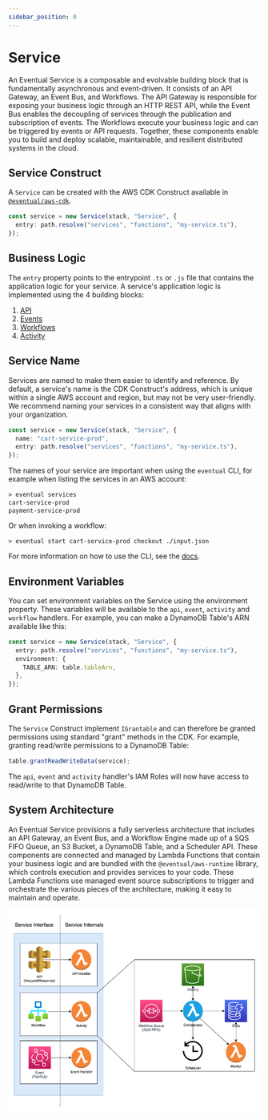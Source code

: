 ```yaml
---
sidebar_position: 0
---
```


# Service

An Eventual Service is a composable and evolvable building block that is fundamentally asynchronous and event-driven. It consists of an API Gateway, an Event Bus, and Workflows. The API Gateway is responsible for exposing your business logic through an HTTP REST API, while the Event Bus enables the decoupling of services through the publication and subscription of events. The Workflows execute your business logic and can be triggered by events or API requests. Together, these components enable you to build and deploy scalable, maintainable, and resilient distributed systems in the cloud.

## Service Construct

A `Service` can be created with the AWS CDK Construct available in [`@eventual/aws-cdk`](https://www.npmjs.com/package/@eventual/aws-cdk).

```ts
const service = new Service(stack, "Service", {
  entry: path.resolve("services", "functions", "my-service.ts"),
});
```

## Business Logic

The `entry` property points to the entrypoint `.ts` or `.js` file that contains the application logic for your service. A service's application logic is implemented using the 4 building blocks:

1. [API](./api.md)
2. [Events](./event.md)
3. [Workflows](./workflow.md)
4. [Activity](./activity.md)

## Service Name

Services are named to make them easier to identify and reference. By default, a service's name is the CDK Construct's address, which is unique within a single AWS account and region, but may not be very user-friendly. We recommend naming your services in a consistent way that aligns with your organization.

```ts
const service = new Service(stack, "Service", {
  name: "cart-service-prod",
  entry: path.resolve("services", "functions", "my-service.ts"),
});
```

The names of your service are important when using the `eventual` CLI, for example when listing the services in an AWS account:

```
> eventual services
cart-service-prod
payment-service-prod
```

Or when invoking a workflow:

```
> eventual start cart-service-prod checkout ./input.json
```

For more information on how to use the CLI, see the [docs](./cli.md).

## Environment Variables

You can set environment variables on the Service using the environment property. These variables will be available to the `api`, `event`, `activity` and `workflow` handlers. For example, you can make a DynamoDB Table's ARN available like this:

```ts
const service = new Service(stack, "Service", {
  entry: path.resolve("services", "functions", "my-service.ts"),
  environment: {
    TABLE_ARN: table.tableArn,
  },
});
```

## Grant Permissions

The `Service` Construct implement `IGrantable` and can therefore be granted permissions using standard "grant" methods in the CDK. For example, granting read/write permissions to a DynamoDB Table:

```ts
table.grantReadWriteData(service);
```

The `api`, `event` and `activity` handler's IAM Roles will now have access to read/write to that DynamoDB Table.

## System Architecture

An Eventual Service provisions a fully serverless architecture that includes an API Gateway, an Event Bus, and a Workflow Engine made up of a SQS FIFO Queue, an S3 Bucket, a DynamoDB Table, and a Scheduler API. These components are connected and managed by Lambda Functions that contain your business logic and are bundled with the `@eventual/aws-runtime` library, which controls execution and provides services to your code. These Lambda Functions use managed event source subscriptions to trigger and orchestrate the various pieces of the architecture, making it easy to maintain and operate.

![Service Architecture](./service.png)
